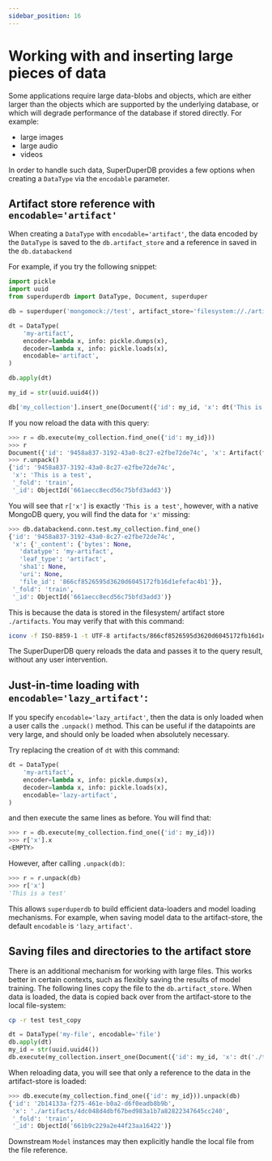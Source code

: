 ```yaml
---
sidebar_position: 16
---
```


# Working with and inserting large pieces of data

Some applications require large data-blobs and objects, which are either larger than the objects which are supported by the underlying database, or which will degrade performance of the database if stored directly. For example:

- large images
- large audio
- videos

In order to handle such data, SuperDuperDB provides a few options when 
creating a `DataType` via the `encodable` parameter.

## Artifact store reference with `encodable='artifact'`

When creating a `DataType` with `encodable='artifact'`, 
the data encoded by the `DataType` is saved to the `db.artifact_store` 
and a reference in saved in the `db.databackend`

For example, if you try the following snippet:

```python
import pickle
import uuid
from superduperdb import DataType, Document, superduper

db = superduper('mongomock://test', artifact_store='filesystem://./artifacts')

dt = DataType(
    'my-artifact',
    encoder=lambda x, info: pickle.dumps(x),
    decoder=lambda x, info: pickle.loads(x),
    encodable='artifact',
)

db.apply(dt)

my_id = str(uuid.uuid4())

db['my_collection'].insert_one(Document({'id': my_id, 'x': dt('This is a test')})).execute()
```

If you now reload the data with this query:

```python
>>> r = db.execute(my_collection.find_one({'id': my_id}))
>>> r
Document({'id': '9458a837-3192-43a0-8c27-e2fbe72de74c', 'x': Artifact(file_id='866cf8526595d3620d6045172fb16d1efefac4b1', datatype=DataType(identifier='my-artifact', encoder=<function <lambda> at 0x15739e700>, decoder=<function <lambda> at 0x15739e520>, info=None, shape=None, directory=None, encodable='artifact', bytes_encoding=<BytesEncoding.BYTES: 'Bytes'>, media_type=None), uri=None, sha1=None, x='This is a test', artifact=False), '_fold': 'train', '_id': ObjectId('661aecc8ecd56c75bfd3add3')})
>>> r.unpack()
{'id': '9458a837-3192-43a0-8c27-e2fbe72de74c',
 'x': 'This is a test',
 '_fold': 'train',
 '_id': ObjectId('661aecc8ecd56c75bfd3add3')}
```

You will see that `r['x']` is exactly `'This is a test'`, however, 
with a native MongoDB query, you will find the data for `'x'` missing:

```python
>>> db.databackend.conn.test.my_collection.find_one() 
{'id': '9458a837-3192-43a0-8c27-e2fbe72de74c',
 'x': {'_content': {'bytes': None,
   'datatype': 'my-artifact',
   'leaf_type': 'artifact',
   'sha1': None,
   'uri': None,
   'file_id': '866cf8526595d3620d6045172fb16d1efefac4b1'}},
 '_fold': 'train',
 '_id': ObjectId('661aecc8ecd56c75bfd3add3')}
```

This is because the data is stored in the filesystem/ artifact store `./artifacts`.
You may verify that with this command:

```bash
iconv -f ISO-8859-1 -t UTF-8 artifacts/866cf8526595d3620d6045172fb16d1efefac4b1
```

The SuperDuperDB query reloads the data and passes it to the query result, 
without any user intervention.

## Just-in-time loading with `encodable='lazy_artifact'`:

If you specify `encodable='lazy_artifact'`, then the data 
is only loaded when a user calls the `.unpack()` method.
This can be useful if the datapoints are very large, 
and should only be loaded when absolutely necessary.

Try replacing the creation of `dt` with this command:

```python
dt = DataType(
    'my-artifact',
    encoder=lambda x, info: pickle.dumps(x),
    decoder=lambda x, info: pickle.loads(x),
    encodable='lazy-artifact',
)
```

and then execute the same lines as before.
You will find that:

```python
>>> r = db.execute(my_collection.find_one({'id': my_id}))
>>> r['x'].x
<EMPTY>
```

However, after calling `.unpack(db)`:

```python
>>> r = r.unpack(db)
>>> r['x']
'This is a test'
```

This allows `superduperdb` to build efficient data-loaders and model loading mechanisms.
For example, when saving model data to the artifact-store, the default `encodable` is `'lazy_artifact'`.

## Saving files and directories to the artifact store

There is an additional mechanism for working with large files. This works 
better in certain contexts, such as flexibly saving the results of model training.
The following lines copy the file to the `db.artifact_store`.
When data is loaded, the data is copied back over from the artifact-store to 
the local file-system:

```bash
cp -r test test_copy
```

```python
dt = DataType('my-file', encodable='file')
db.apply(dt)
my_id = str(uuid.uuid4())
db.execute(my_collection.insert_one(Document({'id': my_id, 'x': dt('./test_copy')})))
```

When reloading data, you will see that only a reference to the data in the artifact-store
is loaded:

```python
>>> db.execute(my_collection.find_one({'id': my_id})).unpack(db)
{'id': '2b14133a-f275-461e-b0a2-d6f0eadb8b9b',
 'x': './artifacts/4dc048d4dbf67bed983a1b7a82822347645cc240',
 '_fold': 'train',
 '_id': ObjectId('661b9c229a2e44f23aa16422')}
```

Downstream `Model` instances may then explicitly handle the local file from the file 
reference.